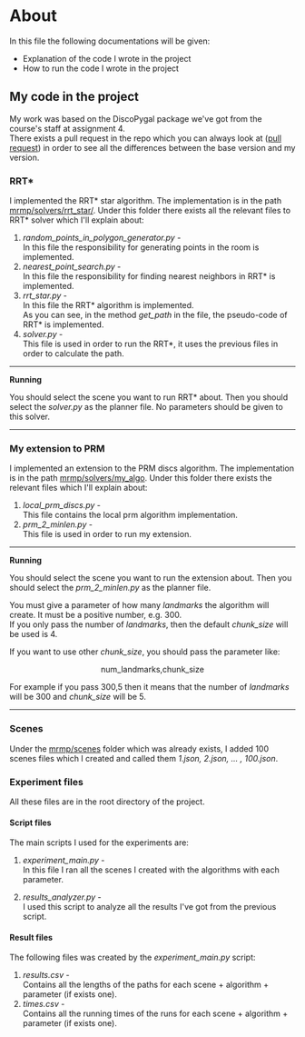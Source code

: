 # About

In this file the following documentations will be given:

* Explanation of the code I wrote in the project
* How to run the code I wrote in the project

## My code in the project

My work was based on the DiscoPygal package we've got from the
course's staff at assignment 4.<br />
There exists a pull request in the repo
which you can always look at
([pull request](https://github.com/TomerEpshtein/robotics_project/pull/1))
in order to see all the differences between 
the base version and my version.

### RRT*

I implemented the RRT* star algorithm.
The implementation is in the path
[mrmp/solvers/rrt_star/](https://github.com/TomerEpshtein/robotics_project/tree/master/mrmp/solvers/rrt_star).
Under this folder there exists all the relevant files
to RRT* solver which I'll explain about:

1. <em>random_points_in_polygon_generator.py</em> -<br />
    In this file the responsibility for generating 
   points in the room is implemented.
2. <em>nearest_point_search.py</em> -<br/>
    In this file the responsibility for finding 
   nearest neighbors in RRT* is implemented.
3. <em>rrt_star.py</em> -<br />
    In this file the RRT* algorithm is implemented.<br />
    As you can see, in the method *get_path* in the file, 
   the pseudo-code of RRT* is implemented.
4. <em>solver.py</em> -<br/>
   This file is used in order to run the RRT*,
   it uses the previous files in order to calculate
    the path.

---
**Running**

You should select the scene you want to run RRT* about.
Then you should select the <em>solver.py</em> as the planner file.
No parameters should be given to this solver.


---

### My extension to PRM

I implemented an extension to the PRM discs algorithm.
The implementation is in the path
[mrmp/solvers/my_algo](https://github.com/TomerEpshtein/robotics_project/tree/master/mrmp/solvers/my_algo).
 Under this folder there exists the relevant files
which I'll explain about:

1. <em>local_prm_discs.py</em> -<br />
   This file contains the local prm algorithm implementation.
2. <em>prm_2_minlen.py</em> -<br/>
    This file is used in order to run my extension.

---
**Running**

You should select the scene you want to run the extension about.
Then you should select the <em>prm_2_minlen.py</em> as the planner file.

You must give a parameter of how many *landmarks* the algorithm will create.
It must be a positive number, e.g. 300.
<br/>If you only pass the number of *landmarks*, then the default *chunk_size*
will be used is 4.

If you want to use other *chunk_size*, you should pass the parameter like:
<br/>
<p align="center">num_landmarks,chunk_size</p>

For example if you pass 300,5 then it means that the number of
*landmarks* will be 300
and *chunk_size* will be 5.

---

### Scenes

Under the [mrmp/scenes](https://github.com/TomerEpshtein/robotics_project/tree/master/mrmp/scenes) folder which was already exists,
I added 100 scenes files which I created and called them
<em>1.json, 2.json, ... , 100.json</em>.

### Experiment files

All these files are in the root directory of the project. 

#### Script files

The main scripts I used for the experiments are:

1. <em>experiment_main.py</em> -<br />
   In this file I ran all the scenes I created with
    the algorithms with each parameter.

2. <em>results_analyzer.py</em> -<br />
    I used this script to analyze all the results
    I've got from the previous script.

#### Result files

The following files was created by the <em>experiment_main.py</em>
script:

1. <em>results.csv</em> - <br/>
   Contains all the lengths of the paths for each
    scene + algorithm + parameter (if exists one).
2. <em>times.csv</em> -<br/>
   Contains all the running times of the runs for each
    scene + algorithm + parameter (if exists one).

